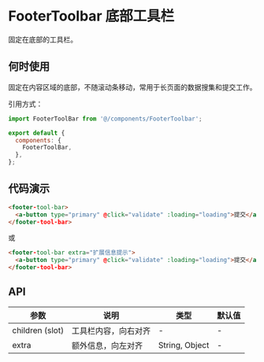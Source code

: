 # FooterToolbar 底部工具栏

固定在底部的工具栏。

## 何时使用

固定在内容区域的底部，不随滚动条移动，常用于长页面的数据搜集和提交工作。

引用方式：

```javascript
import FooterToolBar from '@/components/FooterToolbar';

export default {
  components: {
    FooterToolBar,
  },
};
```

## 代码演示

```html
<footer-tool-bar>
  <a-button type="primary" @click="validate" :loading="loading">提交</a-button>
</footer-tool-bar>
```

或

```html
<footer-tool-bar extra="扩展信息提示">
  <a-button type="primary" @click="validate" :loading="loading">提交</a-button>
</footer-tool-bar>
```

## API

| 参数            | 说明                 | 类型           | 默认值 |
| --------------- | -------------------- | -------------- | ------ |
| children (slot) | 工具栏内容，向右对齐 | -              | -      |
| extra           | 额外信息，向左对齐   | String, Object | -      |
